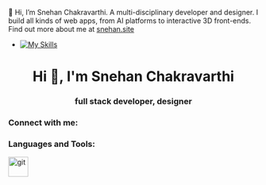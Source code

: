👋 Hi, I’m Snehan Chakravarthi. A multi-disciplinary developer and designer. I build all kinds of web apps, from AI platforms to interactive 3D front-ends. 
Find out more about me at [snehan.site](https://snehan.site)

- [![My Skills](https://skillicons.dev/icons?i=js,html,css,react,threejs,nextjs,astro)](https://skillicons.dev)

<h1 align="center">Hi 👋, I'm Snehan Chakravarthi</h1>
<h3 align="center">full stack developer, designer</h3>

<h3 align="left">Connect with me:</h3>
<p align="left">
</p>

<h3 align="left">Languages and Tools:</h3>
<p align="left"> <a href="https://git-scm.com/" target="_blank" rel="noreferrer"> <img src="https://www.vectorlogo.zone/logos/git-scm/git-scm-icon.svg" alt="git" width="40" height="40"/> </a> </p>
